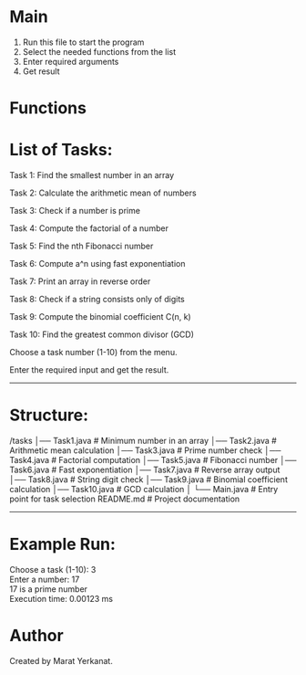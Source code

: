 # Main
1. Run this file to start the program
2. Select the needed functions from the list
3. Enter required arguments
4. Get result

# Functions

# List of Tasks:

Task 1: Find the smallest number in an array

Task 2: Calculate the arithmetic mean of numbers

Task 3: Check if a number is prime

Task 4: Compute the factorial of a number

Task 5: Find the nth Fibonacci number

Task 6: Compute a^n using fast exponentiation

Task 7: Print an array in reverse order

Task 8: Check if a string consists only of digits

Task 9: Compute the binomial coefficient C(n, k)

Task 10: Find the greatest common divisor (GCD)



Choose a task number (1-10) from the menu.

Enter the required input and get the result.


_______________________________________________________
# Structure:
/tasks
│── Task1.java    # Minimum number in an array
│── Task2.java    # Arithmetic mean calculation
│── Task3.java    # Prime number check
│── Task4.java    # Factorial computation
│── Task5.java    # Fibonacci number
│── Task6.java    # Fast exponentiation
│── Task7.java    # Reverse array output
│── Task8.java    # String digit check
│── Task9.java    # Binomial coefficient calculation
│── Task10.java   # GCD calculation
│
└── Main.java     # Entry point for task selection
README.md         # Project documentation
_________________________________________________________
# Example Run:
Choose a task (1-10): 3  
Enter a number: 17  
17 is a prime number  
Execution time: 0.00123 ms  
# Author
Created by Marat Yerkanat.
